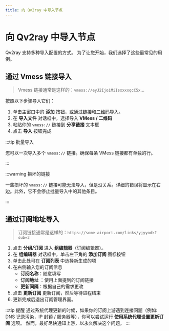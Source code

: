 ```yaml
---
title: 向 Qv2ray 中导入节点
---
```


# 向 Qv2ray 中导入节点

Qv2ray 支持多种导入配置的方式。 为了让您开始，我们选择了这些最常见的用例。

## 通过 Vmess 链接导入

> Vmess 链接通常是这样的：`vmess://eyJ2IjoiMiIsxxxxqcC5x`...

按照以下步骤导入它们：

1. 单击主窗口中的 **添加** 按钮，或通过[链接](qv2ray://open/import/link)和[二维码](qv2ray://open/import/qr)导入。
2. 在 **导入文件** 对话框中，选择导入 **VMess / 二维码**
3. 粘贴你的 `vmess://` 链接到 **分享链接** 文本框
4. 点击 **导入** 按钮完成

:::tip 批量导入

您可以一次导入多个 `vmess://` 链接。确保每条 VMess 链接都有单独的行。

:::

:::warning 损坏的链接

一些损坏的 `vmess://` 链接可能无法导入，但是没关系。详细的错误将显示在右边。此外，它不会停止批量导入中的其他条目。

:::

## 通过订阅地址导入

> 订阅链接通常是这样的：`https://some-airport.com/links/yjyyodk?sub=3`

1. 点击 **分组/订阅** 进入 **[组编辑器](qv2ray://open/group/connection)**（订阅编辑器）。
2. 在 **组编辑器** 对话框中，单击左下角的 **添加订阅** 图标按钮
3. 单击此处可在 **订阅列表** 中选择新生成的项
4. 在右侧输入您的订阅信息
   - **订阅名称**：随意填写
   - **订阅地址** ：使用上面提到的订阅链接
   - **更新间隔**：根据自己的需求更改
5. 点击 **更新订阅** 更新订阅，然后等待进程结束
6. 更新完成后退出订阅管理界面。

:::tip 提醒
通过系统代理更新的时候，如果你的订阅上游遇到连接问题（例如: DNS 记录污染，IP 封锁 / 服务器等），你可以尝试运行 **使用系统代理设置更新订阅** 选项。 然而，最好尽快通知上游，以永久解决这个问题。
:::
